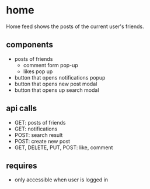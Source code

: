 # home

Home feed shows the posts of the current user's friends.

## components

- posts of friends
  - comment form pop-up
  - likes pop up
- button that opens notifications popup
- button that opens new post modal
- button that opens up search modal

## api calls

- GET: posts of friends
- GET: notifications
- POST: search result
- POST: create new post
- GET, DELETE, PUT, POST: like, comment

## requires

- only accessible when user is logged in
